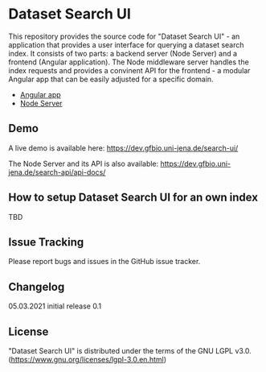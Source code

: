 # Dataset Search UI

This repository provides the source code for "Dataset Search UI" - an application that provides a user interface for querying a dataset search index. 
It consists of two parts: a backend server (Node Server) and a frontend (Angular application). 
The Node middleware server handles the index requests and provides a convinent API for the frontend - a modular Angular app that can be easily adjusted for a specific domain. 

* [Angular app] 
* [Node Server] 

[Angular app]: https://github.com/fusion-jena/DatasetSearchUI/tree/master/angular
[Node Server]: https://github.com/fusion-jena/DatasetSearchUI/tree/master/node

## Demo

A live demo is available here: https://dev.gfbio.uni-jena.de/search-ui/

The Node Server and its API is also available: https://dev.gfbio.uni-jena.de/search-api/api-docs/

## How to setup Dataset Search UI for an own index

TBD

## Issue Tracking

Please report bugs and issues in the GitHub issue tracker.

## Changelog

05.03.2021 initial release 0.1

## License
"Dataset Search UI" is distributed under the terms of the GNU LGPL v3.0. (https://www.gnu.org/licenses/lgpl-3.0.en.html) 
